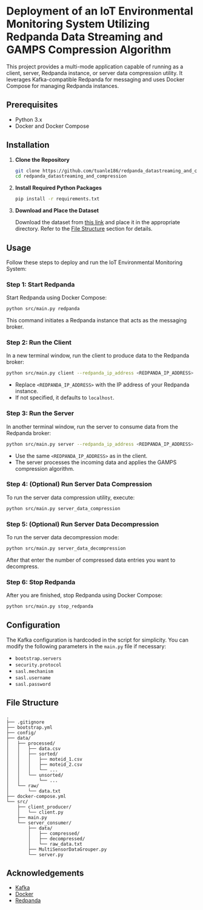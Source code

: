 # Deployment of an IoT Environmental Monitoring System Utilizing Redpanda Data Streaming and GAMPS Compression Algorithm

This project provides a multi-mode application capable of running as a client, server, Redpanda instance, or server data compression utility. It leverages Kafka-compatible Redpanda for messaging and uses Docker Compose for managing Redpanda instances.

## Prerequisites

- Python 3.x
- Docker and Docker Compose

## Installation

1. **Clone the Repository**

   ```sh
   git clone https://github.com/tuanle186/redpanda_datastreaming_and_compression.git
   cd redpanda_datastreaming_and_compression
   ```

2. **Install Required Python Packages**

   ```sh
   pip install -r requirements.txt
   ```

3. **Download and Place the Dataset**

   Download the dataset from [this link](https://drive.google.com/file/d/1NFk5n-bpwynDvgjb50yT7AkMbWNmAq-h/view) and place it in the appropriate directory. Refer to the [File Structure](#file-structure) section for details.

## Usage

Follow these steps to deploy and run the IoT Environmental Monitoring System:

### Step 1: Start Redpanda

Start Redpanda using Docker Compose:

```sh
python src/main.py redpanda
```

This command initiates a Redpanda instance that acts as the messaging broker.

### Step 2: Run the Client

In a new terminal window, run the client to produce data to the Redpanda broker:

```sh
python src/main.py client --redpanda_ip_address <REDPANDA_IP_ADDRESS>
```

- Replace `<REDPANDA_IP_ADDRESS>` with the IP address of your Redpanda instance.
- If not specified, it defaults to `localhost`.

### Step 3: Run the Server

In another terminal window, run the server to consume data from the Redpanda broker:

```sh
python src/main.py server --redpanda_ip_address <REDPANDA_IP_ADDRESS>
```

- Use the same `<REDPANDA_IP_ADDRESS>` as in the client.
- The server processes the incoming data and applies the GAMPS compression algorithm.

### Step 4: (Optional) Run Server Data Compression

To run the server data compression utility, execute:

```sh
python src/main.py server_data_compression
```

### Step 5: (Optional) Run Server Data Decompression

To run the server data decompression mode:
```sh
python src/main.py server_data_decompression
```
After that enter the number of compressed data entries you want to decompress.

### Step 6: Stop Redpanda

After you are finished, stop Redpanda using Docker Compose:

```sh
python src/main.py stop_redpanda
```

## Configuration

The Kafka configuration is hardcoded in the script for simplicity. You can modify the following parameters in the `main.py` file if necessary:

- `bootstrap.servers`
- `security.protocol`
- `sasl.mechanism`
- `sasl.username`
- `sasl.password`

## File Structure

```
.
├── .gitignore
├── bootstrap.yml
├── config/
├── data/
│   ├── processed/
│   │   ├── data.csv
│   │   ├── sorted/
│   │   │   ├── moteid_1.csv
│   │   │   ├── moteid_2.csv
│   │   │   └── ...
│   │   └── unsorted/
│   │       └── ...
│   └── raw/
│       └── data.txt
├── docker-compose.yml
└── src/
    ├── client_producer/
    │   └── client.py
    ├── main.py
    └── server_consumer/
        ├── data/
        │   ├── compressed/
        │   ├── decompressed/
        │   └── raw_data.txt
        ├── MultiSensorDataGrouper.py
        └── server.py
```

## Acknowledgements

- [Kafka](https://kafka.apache.org/)
- [Docker](https://www.docker.com/)
- [Redpanda](https://redpanda.com/)

